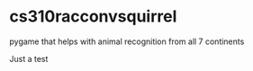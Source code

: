 # cs310racconvsquirrel
pygame that helps with animal recognition from all 7 continents


Just a test